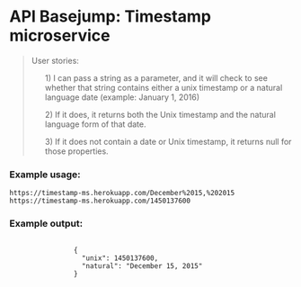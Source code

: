 
<!doctype html>
<html lang="en">
    <head>
        <title>Timestamp microservice</title>
        <link rel="stylesheet" href="https://maxcdn.bootstrapcdn.com/bootstrap/3.3.6/css/bootstrap.min.css">
    </head>
    <body>
        <div class="container">
            <h1 class="header">
                API Basejump: Timestamp microservice
            </h1>
            <blockquote>
                User stories:
                <ul>1) I can pass a string as a parameter, and it will check to see whether that string 
                contains either a unix timestamp or a natural language date (example: January 1, 2016)</ul>
                <ul>2) If it does, it returns both the Unix timestamp and the natural language form of that date.</ul>
                <ul>3) If it does not contain a date or Unix timestamp, it returns null for those properties.</ul>
            </blockquote>
            <h3>Example usage:</h3>
            <code>https://timestamp-ms.herokuapp.com/December%2015,%202015</code><br>
            <code>https://timestamp-ms.herokuapp.com/1450137600</code>
            <h3>Example output:</h3>
            <code>
                {
                  "unix": 1450137600,
                  "natural": "December 15, 2015"
                }
            </code>
        </div>
    </body>
</html>
